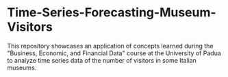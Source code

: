# Time-Series-Forecasting-Museum-Visitors
This repository showcases an application of concepts learned during the "Business, Economic, and Financial Data" course at the University of Padua to analyze time series data of the number of visitors in some Italian museums. 
